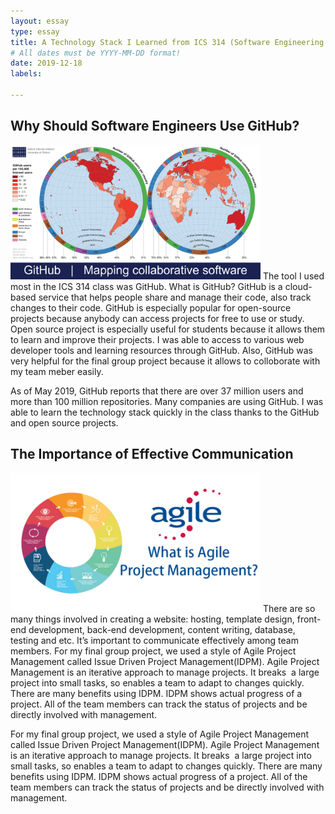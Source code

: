 ```yaml
---
layout: essay
type: essay
title: A Technology Stack I Learned from ICS 314 (Software Engineering I)
# All dates must be YYYY-MM-DD format!
date: 2019-12-18
labels:

---
```



## Why Should Software Engineers Use GitHub?

<img class="ui image" src="../images/GitHub_users.png" width="400" class="ui right floated image">
The tool I used most in the ICS 314 class was GitHub. What is GitHub? GitHub is a cloud-based service that helps people share and manage their code, also track changes to their code. GitHub is especially popular for open-source projects because anybody can access projects for free to use or study. Open source project is especially useful for students because it allows them to learn and improve their projects. I was able to access to various web developer tools and learning resources through GitHub. Also, GitHub was very helpful for the final group project because it allows to colloborate with my team meber easily. 

As of May 2019, GitHub reports that there are over 37 million users and more than 100 million repositories. Many companies are using GitHub. 
I was able to learn the technology stack quickly in the class thanks to the GitHub and open source projects. 



## The Importance of Effective Communication

<img class="ui image" src="../images/agile.jpg" width="400">
There are so many things involved in creating a website: hosting, template design, front-end development, back-end development, content writing, database, testing and etc. It’s important to communicate effectively among team members. For my final group project, we used a style of Agile Project Management called Issue Driven Project Management(IDPM). Agile Project Management is an iterative approach to manage projects. It breaks  a large project into small tasks, so enables a team to adapt to changes quickly. There are many benefits using IDPM. IDPM shows actual progress of a project. All of the team members can track the status of projects and be directly involved with management. 

For my final group project, we used a style of Agile Project Management called Issue Driven Project Management(IDPM). Agile Project Management is an iterative approach to manage projects. It breaks  a large project into small tasks, so enables a team to adapt to changes quickly. There are many benefits using IDPM. IDPM shows actual progress of a project. All of the team members can track the status of projects and be directly involved with management.


